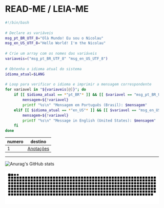 # **READ-ME / LEIA-ME**

```bash
#!/bin/bash

# Declare as variáveis
msg_pt_BR_UTF_8="Olà Mundo! Eu sou o Nicolau"
msg_en_US_UTF_8="Hello World! I'm the Nicolau"

# Crie um array com os nomes das variáveis
variaveis=("msg_pt_BR_UTF_8" "msg_en_US_UTF_8")

# Obtenha o idioma atual do sistema
idioma_atual=$LANG

# Loop para verificar o idioma e imprimir a mensagem correspondente
for variavel in "${variaveis[@]}"; do
    if [[ $idioma_atual == *"pt_BR"* ]] && [[ $variavel == "msg_pt_BR_UTF_8" ]]; then
        mensagem=${!variavel}
        printf "%s\n" "Mensagem em Português (Brasil): $mensagem"
    elif [[ $idioma_atual == *"en_US"* ]] && [[ $variavel == "msg_en_US_UTF_8" ]]; then
        mensagem=${!variavel}
        printf "%s\n" "Message in English (United States): $mensagem"
    fi
done
```

| numero | destino|
|---|---|
| 1 | [ Anotações ](./Notes/pt_BR.UTF-8.md)

---

![Anurag's GitHub stats](https://github-readme-stats.vercel.app/api?username=kolyasik-inc&show_icons=true&theme=transparent&show=reviews,discussions_started,discussions_answered,prs_merged,prs_merged_percentage)
 
<picture>
  <source
    media="(prefers-color-scheme: dark)"
    srcset="https://raw.githubusercontent.com/platane/snk/output/github-contribution-grid-snake-dark.svg"
  />
  <source
    media="(prefers-color-scheme: light)"
    srcset="https://raw.githubusercontent.com/platane/snk/output/github-contribution-grid-snake.svg"
  />
  <img
    alt="github contribution grid snake animation"
    src="https://raw.githubusercontent.com/platane/snk/output/github-contribution-grid-snake.svg"
  />
</picture>

<!--
<div>
  <a href="https://www.youtube.com/channel/UCEzUJF1OH0n6dnPIXe5hpCg" target="_blank"><img src="https://img.shields.io/badge/YouTube-FF0000?style=for-the-badge&logo=youtube&logoColor=white" target="_blank"></a>
  <a href="https://instagram.com/nicolaslopes.inc" target="_blank"><img src="https://img.shields.io/badge/-Instagram-%23E4405F?style=for-the-badge&logo=instagram&logoColor=white" target="_blank"></a>
 	<a href="https://www.twitch.tv/oryvny" target="_blank"><img src="https://img.shields.io/badge/Twitch-9146FF?style=for-the-badge&logo=twitch&logoColor=white" target="_blank"></a>
  <a href="https://www.linkedin.com/in/" target="_blank"><img src="https://img.shields.io/badge/-LinkedIn-%230077B5?style=for-the-badge&logo=linkedin&logoColor=white" target="_blank"></a> 
  </div> 
 -->
